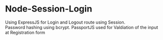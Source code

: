 # Node-Session-Login
Using ExpressJS for Login and Logout route using Session.  
Password hashing using bcrypt.
PassportJS used for Valdiation of the input at Registration form 
